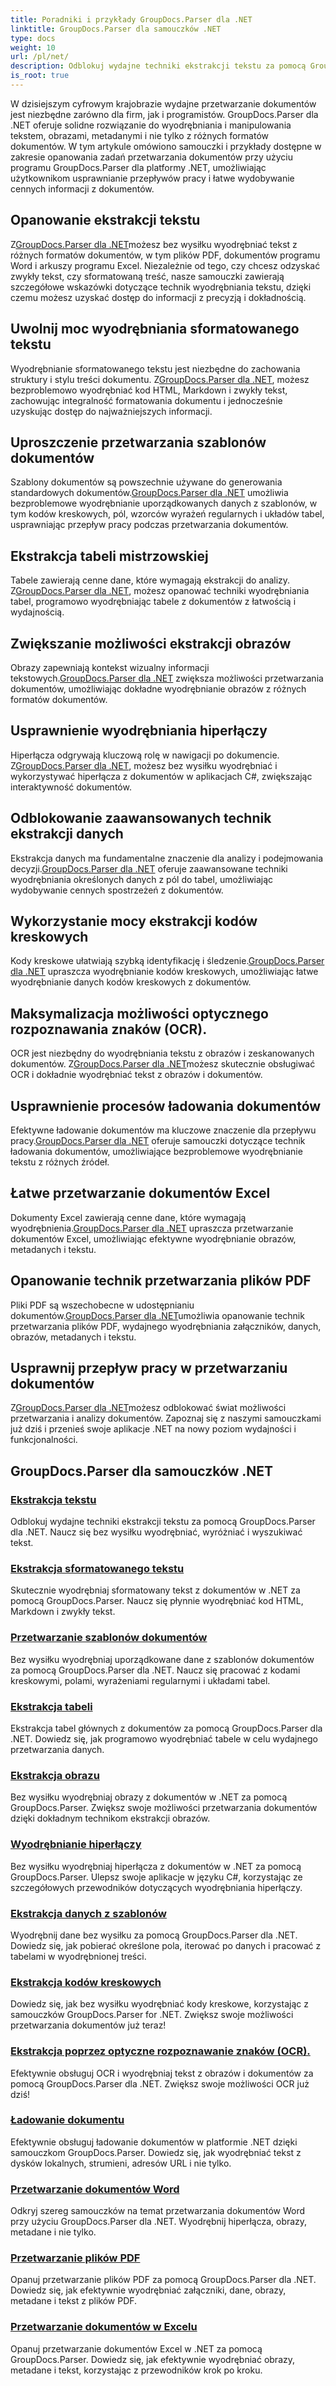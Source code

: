 ```yaml
---
title: Poradniki i przykłady GroupDocs.Parser dla .NET
linktitle: GroupDocs.Parser dla samouczków .NET
type: docs
weight: 10
url: /pl/net/
description: Odblokuj wydajne techniki ekstrakcji tekstu za pomocą GroupDocs.Parser dla .NET. Bezproblemowo wyodrębniaj, zaznaczaj i przeszukuj tekst, aby usprawnić przetwarzanie dokumentów.
is_root: true
---
```

W dzisiejszym cyfrowym krajobrazie wydajne przetwarzanie dokumentów jest niezbędne zarówno dla firm, jak i programistów. GroupDocs.Parser dla .NET oferuje solidne rozwiązanie do wyodrębniania i manipulowania tekstem, obrazami, metadanymi i nie tylko z różnych formatów dokumentów. W tym artykule omówiono samouczki i przykłady dostępne w zakresie opanowania zadań przetwarzania dokumentów przy użyciu programu GroupDocs.Parser dla platformy .NET, umożliwiając użytkownikom usprawnianie przepływów pracy i łatwe wydobywanie cennych informacji z dokumentów.

## Opanowanie ekstrakcji tekstu
 Z[GroupDocs.Parser dla .NET](./text-extraction/)możesz bez wysiłku wyodrębniać tekst z różnych formatów dokumentów, w tym plików PDF, dokumentów programu Word i arkuszy programu Excel. Niezależnie od tego, czy chcesz odzyskać zwykły tekst, czy sformatowaną treść, nasze samouczki zawierają szczegółowe wskazówki dotyczące technik wyodrębniania tekstu, dzięki czemu możesz uzyskać dostęp do informacji z precyzją i dokładnością.

## Uwolnij moc wyodrębniania sformatowanego tekstu
 Wyodrębnianie sformatowanego tekstu jest niezbędne do zachowania struktury i stylu treści dokumentu. Z[GroupDocs.Parser dla .NET](./formatted-text-extraction/), możesz bezproblemowo wyodrębniać kod HTML, Markdown i zwykły tekst, zachowując integralność formatowania dokumentu i jednocześnie uzyskując dostęp do najważniejszych informacji.

## Uproszczenie przetwarzania szablonów dokumentów
 Szablony dokumentów są powszechnie używane do generowania standardowych dokumentów.[GroupDocs.Parser dla .NET](./document-template-processing/) umożliwia bezproblemowe wyodrębnianie uporządkowanych danych z szablonów, w tym kodów kreskowych, pól, wzorców wyrażeń regularnych i układów tabel, usprawniając przepływ pracy podczas przetwarzania dokumentów.

## Ekstrakcja tabeli mistrzowskiej
Tabele zawierają cenne dane, które wymagają ekstrakcji do analizy. Z[GroupDocs.Parser dla .NET](./table-extraction/), możesz opanować techniki wyodrębniania tabel, programowo wyodrębniając tabele z dokumentów z łatwością i wydajnością.

## Zwiększanie możliwości ekstrakcji obrazów
 Obrazy zapewniają kontekst wizualny informacji tekstowych.[GroupDocs.Parser dla .NET](./image-extraction/) zwiększa możliwości przetwarzania dokumentów, umożliwiając dokładne wyodrębnianie obrazów z różnych formatów dokumentów.

## Usprawnienie wyodrębniania hiperłączy
 Hiperłącza odgrywają kluczową rolę w nawigacji po dokumencie. Z[GroupDocs.Parser dla .NET](./hyperlink-extraction/), możesz bez wysiłku wyodrębniać i wykorzystywać hiperłącza z dokumentów w aplikacjach C#, zwiększając interaktywność dokumentów.

## Odblokowanie zaawansowanych technik ekstrakcji danych
 Ekstrakcja danych ma fundamentalne znaczenie dla analizy i podejmowania decyzji.[GroupDocs.Parser dla .NET](./data-extraction-from-templates/) oferuje zaawansowane techniki wyodrębniania określonych danych z pól do tabel, umożliwiając wydobywanie cennych spostrzeżeń z dokumentów.

## Wykorzystanie mocy ekstrakcji kodów kreskowych
Kody kreskowe ułatwiają szybką identyfikację i śledzenie.[GroupDocs.Parser dla .NET](./barcode-extraction/) upraszcza wyodrębnianie kodów kreskowych, umożliwiając łatwe wyodrębnianie danych kodów kreskowych z dokumentów.

## Maksymalizacja możliwości optycznego rozpoznawania znaków (OCR).
 OCR jest niezbędny do wyodrębniania tekstu z obrazów i zeskanowanych dokumentów. Z[GroupDocs.Parser dla .NET](./ocr-extraction/)możesz skutecznie obsługiwać OCR i dokładnie wyodrębniać tekst z obrazów i dokumentów.

## Usprawnienie procesów ładowania dokumentów
 Efektywne ładowanie dokumentów ma kluczowe znaczenie dla przepływu pracy.[GroupDocs.Parser dla .NET](./document-loading/) oferuje samouczki dotyczące technik ładowania dokumentów, umożliwiające bezproblemowe wyodrębnianie tekstu z różnych źródeł.

## Łatwe przetwarzanie dokumentów Excel
 Dokumenty Excel zawierają cenne dane, które wymagają wyodrębnienia.[GroupDocs.Parser dla .NET](./excel-document-processing/) upraszcza przetwarzanie dokumentów Excel, umożliwiając efektywne wyodrębnianie obrazów, metadanych i tekstu.

## Opanowanie technik przetwarzania plików PDF
 Pliki PDF są wszechobecne w udostępnianiu dokumentów.[GroupDocs.Parser dla .NET](./pdf-processing/)umożliwia opanowanie technik przetwarzania plików PDF, wydajnego wyodrębniania załączników, danych, obrazów, metadanych i tekstu.

## Usprawnij przepływ pracy w przetwarzaniu dokumentów
 Z[GroupDocs.Parser dla .NET](./word-document-processing/)możesz odblokować świat możliwości przetwarzania i analizy dokumentów. Zapoznaj się z naszymi samouczkami już dziś i przenieś swoje aplikacje .NET na nowy poziom wydajności i funkcjonalności.

## GroupDocs.Parser dla samouczków .NET
### [Ekstrakcja tekstu](./text-extraction/)
Odblokuj wydajne techniki ekstrakcji tekstu za pomocą GroupDocs.Parser dla .NET. Naucz się bez wysiłku wyodrębniać, wyróżniać i wyszukiwać tekst.
### [Ekstrakcja sformatowanego tekstu](./formatted-text-extraction/)
Skutecznie wyodrębniaj sformatowany tekst z dokumentów w .NET za pomocą GroupDocs.Parser. Naucz się płynnie wyodrębniać kod HTML, Markdown i zwykły tekst.
### [Przetwarzanie szablonów dokumentów](./document-template-processing/)
Bez wysiłku wyodrębniaj uporządkowane dane z szablonów dokumentów za pomocą GroupDocs.Parser dla .NET. Naucz się pracować z kodami kreskowymi, polami, wyrażeniami regularnymi i układami tabel.
### [Ekstrakcja tabeli](./table-extraction/)
Ekstrakcja tabel głównych z dokumentów za pomocą GroupDocs.Parser dla .NET. Dowiedz się, jak programowo wyodrębniać tabele w celu wydajnego przetwarzania danych.
### [Ekstrakcja obrazu](./image-extraction/)
Bez wysiłku wyodrębniaj obrazy z dokumentów w .NET za pomocą GroupDocs.Parser. Zwiększ swoje możliwości przetwarzania dokumentów dzięki dokładnym technikom ekstrakcji obrazów.
### [Wyodrębnianie hiperłączy](./hyperlink-extraction/)
Bez wysiłku wyodrębniaj hiperłącza z dokumentów w .NET za pomocą GroupDocs.Parser. Ulepsz swoje aplikacje w języku C#, korzystając ze szczegółowych przewodników dotyczących wyodrębniania hiperłączy.
### [Ekstrakcja danych z szablonów](./data-extraction-from-templates/)
Wyodrębnij dane bez wysiłku za pomocą GroupDocs.Parser dla .NET. Dowiedz się, jak pobierać określone pola, iterować po danych i pracować z tabelami w wyodrębnionej treści.
### [Ekstrakcja kodów kreskowych](./barcode-extraction/)
Dowiedz się, jak bez wysiłku wyodrębniać kody kreskowe, korzystając z samouczków GroupDocs.Parser for .NET. Zwiększ swoje możliwości przetwarzania dokumentów już teraz!
### [Ekstrakcja poprzez optyczne rozpoznawanie znaków (OCR).](./ocr-extraction/)
Efektywnie obsługuj OCR i wyodrębniaj tekst z obrazów i dokumentów za pomocą GroupDocs.Parser dla .NET. Zwiększ swoje możliwości OCR już dziś!
### [Ładowanie dokumentu](./document-loading/)
Efektywnie obsługuj ładowanie dokumentów w platformie .NET dzięki samouczkom GroupDocs.Parser. Dowiedz się, jak wyodrębniać tekst z dysków lokalnych, strumieni, adresów URL i nie tylko.
### [Przetwarzanie dokumentów Word](./word-document-processing/)
Odkryj szereg samouczków na temat przetwarzania dokumentów Word przy użyciu GroupDocs.Parser dla .NET. Wyodrębnij hiperłącza, obrazy, metadane i nie tylko.
### [Przetwarzanie plików PDF](./pdf-processing/)
Opanuj przetwarzanie plików PDF za pomocą GroupDocs.Parser dla .NET. Dowiedz się, jak efektywnie wyodrębniać załączniki, dane, obrazy, metadane i tekst z plików PDF.
### [Przetwarzanie dokumentów w Excelu](./excel-document-processing/)
Opanuj przetwarzanie dokumentów Excel w .NET za pomocą GroupDocs.Parser. Dowiedz się, jak efektywnie wyodrębniać obrazy, metadane i tekst, korzystając z przewodników krok po kroku.